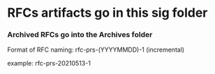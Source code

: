 # RFCs artifacts go in this sig folder
### Archived RFCs go into the Archives folder

Format of RFC naming:
rfc-prs-(YYYYMMDD)-1 (incremental)

example: rfc-prs-20210513-1

